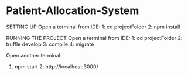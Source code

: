 # Patient-Allocation-System

SETTING UP
Open a terminal from IDE:
1: cd projectFolder
2: npm install


RUNNING THE PROJECT
Open a terminal from IDE:
1: cd projectFolder
2: truffle develop
3: compile
4: migrate


Open another terminal:
1. npm start
2: http://localhost:3000/
